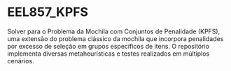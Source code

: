 # EEL857_KPFS
Solver para o Problema da Mochila com Conjuntos de Penalidade (KPFS), uma extensão do problema clássico da mochila que incorpora penalidades por excesso de seleção em grupos específicos de itens. O repositório implementa diversas metaheurísticas e testes realizados em múltiplos cenários.
